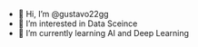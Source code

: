 - 👋 Hi, I’m @gustavo22gg
- 👀 I’m interested in Data Sceince
- 🌱 I’m currently learning AI and Deep Learning

